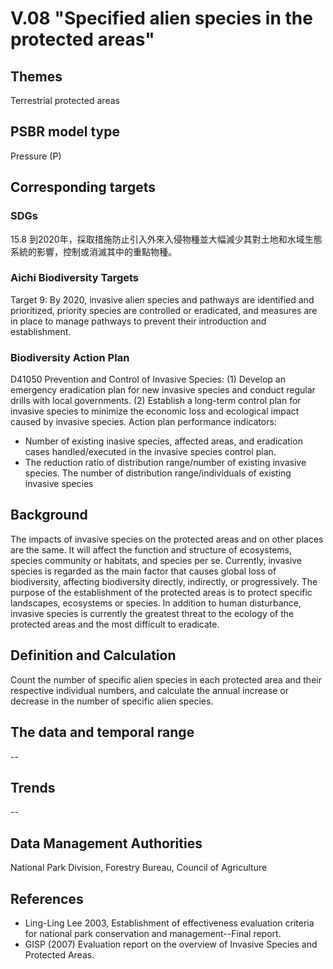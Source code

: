 # V.08 "Specified alien species in the protected areas"

<script type="text/javascript" src="http://cdn.mathjax.org/mathjax/latest/MathJax.js?config=TeX-AMS-MML_HTMLorMML"></script>

## Themes
Terrestrial protected areas
## PSBR model type
Pressure (P)
## Corresponding targets
### SDGs
15.8 到2020年，採取措施防止引入外來入侵物種並大幅減少其對土地和水域生態系統的影響，控制或消滅其中的重點物種。
### Aichi Biodiversity Targets
Target 9: By 2020, invasive alien species and pathways are identified and prioritized, priority species are controlled or eradicated, and measures are in place to manage pathways to prevent their introduction and establishment.
### Biodiversity Action Plan
D41050 Prevention and Control of Invasive Species: (1) Develop an emergency eradication plan for new invasive species and conduct regular drills with local governments. (2) Establish a long-term control plan for invasive species to minimize the economic loss and ecological impact caused by invasive species. Action plan performance indicators:
* Number of existing inasive species, affected areas, and eradication cases handled/executed in the invasive species control plan.
* The reduction ratio of distribution range/number of existing invasive species. The number of distribution range/individuals of existing invasive species
## Background
The impacts of invasive species on the protected areas and on other places are the same. It will affect the function and structure of ecosystems, species community or habitats, and species per se. Currently, invasive species is regarded as the main factor that causes global loss of biodiversity, affecting biodiversity directly, indirectly, or progressively. The purpose of the establishment of the protected areas is to protect specific landscapes, ecosystems or species. In addition to human disturbance, invasive species is currently the greatest threat to the ecology of the protected areas and the most difficult to eradicate.
## Definition and Calculation
Count the number of specific alien species in each protected area and their respective individual numbers, and calculate the annual increase or decrease in the number of specific alien species.
## The data and temporal range
--
## Trends
--
## Data Management Authorities
National Park Division, Forestry Bureau, Council of Agriculture
## References
* Ling-Ling Lee 2003, Establishment of effectiveness evaluation criteria for national park conservation and management--Final report.
* GISP (2007) Evaluation report on the overview of Invasive Species and Protected Areas.
